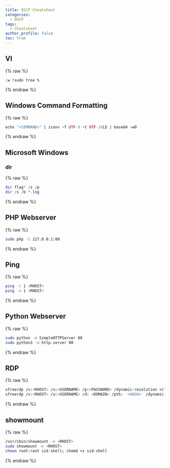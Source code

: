 ```yaml
---
title: OSCP Cheatsheet
categories:
  - OSCP
tags:
  - Cheatsheet
author_profile: false
toc: true
---
```

## VI



{% raw %}
```shell
:w !sudo tree %
```
{% endraw %}



## Windows Command Formatting



{% raw %}
```ruby
echo "<COMMAND>" | iconv -f UTF-8 -t UTF-16LE | base64 -w0
```
{% endraw %}



## Microsoft Windows


### dir



{% raw %}
```powershell
dir flag* /s /p
dir /s /b *.log
```
{% endraw %}



## PHP Webserver



{% raw %}
```bash
sudo php -S 127.0.0.1:80
```
{% endraw %}



## Ping



{% raw %}
```bash
ping -c 1 <RHOST>
ping -n 1 <RHOST>
```
{% endraw %}



## Python Webserver



{% raw %}
```bash
sudo python -m SimpleHTTPServer 80
sudo python3 -m http.server 80
```
{% endraw %}



## RDP



{% raw %}
```bash
xfreerdp /v:<RHOST> /u:<USERNAME> /p:<PASSWORD> /dynamic-resolution +clipboard
xfreerdp /v:<RHOST> /u:<USERNAME> /d: <DOMAIN> /pth: '<HASH>' /dynamic-resolutoin +clrdesktop <RHOST>
```
{% endraw %}



## showmount



{% raw %}
```bash
/usr/sbin/showmount -e <RHOST>
sudo showmount -e <RHOST>
chown root:root sid-shell; chomd +s sid-shell
```
{% endraw %}


